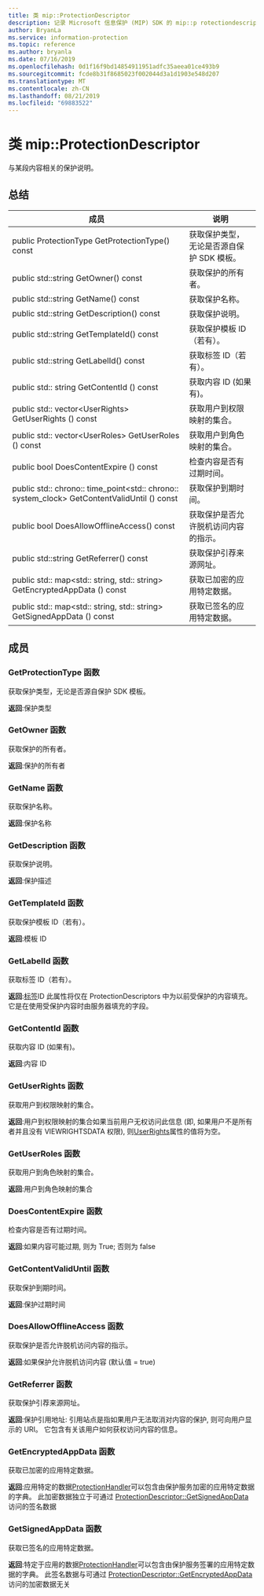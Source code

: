 ```yaml
---
title: 类 mip::ProtectionDescriptor
description: 记录 Microsoft 信息保护 (MIP) SDK 的 mip::p rotectiondescriptor 类。
author: BryanLa
ms.service: information-protection
ms.topic: reference
ms.author: bryanla
ms.date: 07/16/2019
ms.openlocfilehash: 0d1f16f9bd14854911951adfc35aeea01ce493b9
ms.sourcegitcommit: fcde8b31f8685023f002044d3a1d1903e548d207
ms.translationtype: MT
ms.contentlocale: zh-CN
ms.lasthandoff: 08/21/2019
ms.locfileid: "69883522"
---
```

# <a name="class-mipprotectiondescriptor"></a>类 mip::ProtectionDescriptor 
与某段内容相关的保护说明。
  
## <a name="summary"></a>总结
 成员                        | 说明                                
--------------------------------|---------------------------------------------
public ProtectionType GetProtectionType() const  |  获取保护类型，无论是否源自保护 SDK 模板。
public std::string GetOwner() const  |  获取保护的所有者。
public std::string GetName() const  |  获取保护名称。
public std::string GetDescription() const  |  获取保护说明。
public std::string GetTemplateId() const  |  获取保护模板 ID（若有）。
public std::string GetLabelId() const  |  获取标签 ID（若有）。
public std:: string GetContentId () const  |  获取内容 ID (如果有)。
public std:: vector\<UserRights\> GetUserRights () const  |  获取用户到权限映射的集合。
public std:: vector\<UserRoles\> GetUserRoles () const  |  获取用户到角色映射的集合。
public bool DoesContentExpire () const  |  检查内容是否有过期时间。
public std:: chrono:: time_point\<std:: chrono:: system_clock\> GetContentValidUntil () const  |  获取保护到期时间。
public bool DoesAllowOfflineAccess() const  |  获取保护是否允许脱机访问内容的指示。
public std::string GetReferrer() const  |  获取保护引荐来源网址。
public std:: map\<std:: string, std:: string\> GetEncryptedAppData () const  |  获取已加密的应用特定数据。
public std:: map\<std:: string, std:: string\> GetSignedAppData () const  |  获取已签名的应用特定数据。
  
## <a name="members"></a>成员
  
### <a name="getprotectiontype-function"></a>GetProtectionType 函数
获取保护类型，无论是否源自保护 SDK 模板。

  
**返回**:保护类型
  
### <a name="getowner-function"></a>GetOwner 函数
获取保护的所有者。

  
**返回**:保护的所有者
  
### <a name="getname-function"></a>GetName 函数
获取保护名称。

  
**返回**:保护名称
  
### <a name="getdescription-function"></a>GetDescription 函数
获取保护说明。

  
**返回**:保护描述
  
### <a name="gettemplateid-function"></a>GetTemplateId 函数
获取保护模板 ID（若有）。

  
**返回**:模板 ID
  
### <a name="getlabelid-function"></a>GetLabelId 函数
获取标签 ID（若有）。

  
**返回**:[标签](class_mip_label.md)ID 此属性将仅在 ProtectionDescriptors 中为以前受保护的内容填充。 它是在使用受保护内容时由服务器填充的字段。
  
### <a name="getcontentid-function"></a>GetContentId 函数
获取内容 ID (如果有)。

  
**返回**:内容 ID
  
### <a name="getuserrights-function"></a>GetUserRights 函数
获取用户到权限映射的集合。

  
**返回**:用户到权限映射的集合如果当前用户无权访问此信息 (即, 如果用户不是所有者并且没有 VIEWRIGHTSDATA 权限), 则[UserRights](class_mip_userrights.md)属性的值将为空。
  
### <a name="getuserroles-function"></a>GetUserRoles 函数
获取用户到角色映射的集合。

  
**返回**:用户到角色映射的集合
  
### <a name="doescontentexpire-function"></a>DoesContentExpire 函数
检查内容是否有过期时间。

  
**返回**:如果内容可能过期, 则为 True; 否则为 false
  
### <a name="getcontentvaliduntil-function"></a>GetContentValidUntil 函数
获取保护到期时间。

  
**返回**:保护过期时间
  
### <a name="doesallowofflineaccess-function"></a>DoesAllowOfflineAccess 函数
获取保护是否允许脱机访问内容的指示。

  
**返回**:如果保护允许脱机访问内容 (默认值 = true)
  
### <a name="getreferrer-function"></a>GetReferrer 函数
获取保护引荐来源网址。

  
**返回**:保护引用地址: 引用站点是指如果用户无法取消对内容的保护, 则可向用户显示的 URI。 它包含有关该用户如何获权访问内容的信息。
  
### <a name="getencryptedappdata-function"></a>GetEncryptedAppData 函数
获取已加密的应用特定数据。

  
**返回**:应用特定的数据[ProtectionHandler](class_mip_protectionhandler.md)可以包含由保护服务加密的应用特定数据的字典。 此加密数据独立于可通过 [ProtectionDescriptor::GetSignedAppData](#getsignedappdata-function) 访问的签名数据
  
### <a name="getsignedappdata-function"></a>GetSignedAppData 函数
获取已签名的应用特定数据。

  
**返回**:特定于应用的数据[ProtectionHandler](class_mip_protectionhandler.md)可以包含由保护服务签署的应用特定数据的字典。 此签名数据与可通过 [ProtectionDescriptor::GetEncryptedAppData](class_mip_protectiondescriptor.md#getencryptedappdata-function) 访问的加密数据无关